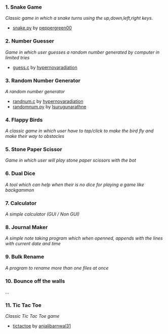### 1. Snake Game
_Classic game in which a snake turns using the up,down,left,right keys._
- [snake.py](/Games/snake_game) by [peppergreen00](https://github.com/peppergreen00)
### 2. Number Guesser
_Game in which user guesses a random number generated by computer in limited tries_
- [guess.c](/Games/guessing_game) by [hypernovaradiation](https://github.com/hypernovaradiation)
### 3. Random Number Generator
_A random number generator_
- [randnum.c](/Tools/random_number) by [hypernovaradiation](https://github.com/hypernovaradiation)<br>
- [randomnum.py](/Tools/random_number) by [Isurugunarathne](https://github.com/IsuruGunarathne)
### 4. Flappy Birds
_A classic game in which user have to tap/click to make the bird fly and make their way to obstacles_
### 5. Stone Paper Scissor
_Game in which user will play stone paper scissors with the bot_
### 6. Dual Dice
_A tool which can help when their is no dice for playing a game like backgammon_
### 7. Calculator
_A simple calculator (GUI / Non GUI)_
### 8. Journal Maker
_A simple note taking program which when openned, appends with the lines with current date and time_
### 9. Bulk Rename
_A program to rename more than one files at once_
### 10. Bounce off the walls
_..._
### 11. Tic Tac Toe
_Classic Tic Tac Toe game_
- [tictactoe](/Games/tic_tac_toe) by [anjalibarnwal31](https://github.com/anjalibarnwal31)

